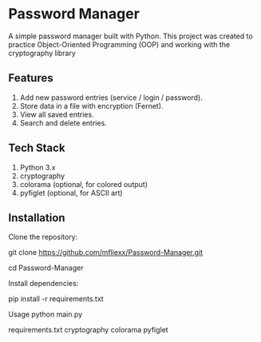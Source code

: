 # Password Manager

A simple password manager built with Python.
This project was created to practice Object-Oriented Programming (OOP) and working with the cryptography library

## Features

1. Add new password entries (service / login / password).
2. Store data in a file with encryption (Fernet).
3. View all saved entries.
4. Search and delete entries.

## Tech Stack

1. Python 3.x
2. cryptography
3. colorama (optional, for colored output)
4. pyfiglet (optional, for ASCII art)


## Installation

Clone the repository:

git clone https://github.com/mfliexx/Password-Manager.git

cd Password-Manager

Install dependencies:

pip install -r requirements.txt

Usage
python main.py

requirements.txt
cryptography
colorama
pyfiglet
